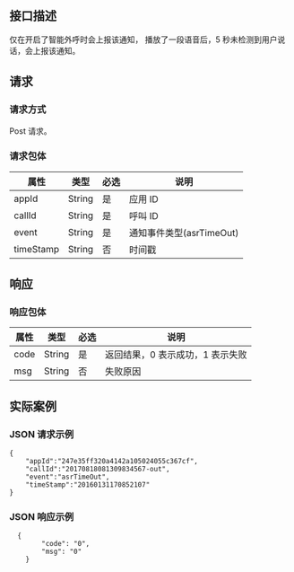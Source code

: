 ## 接口描述
仅在开启了智能外呼时会上报该通知，
播放了一段语音后，5 秒未检测到用户说话，会上报该通知。
## 请求

### 请求方式
Post 请求。


### 请求包体

| 属性|	类型	|必选	|说明|
|-------|-------|-------|------|
| appId		|	String	|是	|应用 ID|
| callId	|		String	|是	|呼叫 ID|
| event		|	String	|	是|	通知事件类型(asrTimeOut)|
| timeStamp		|String	|	否|	时间戳|


## 响应

### 响应包体

| 属性|	类型	|必选	|说明|
|----|-----|----|-----|
| code	|String|	是	|返回结果，0 表示成功，1 表示失败|
| msg	|String	|否|	失败原因|


## 实际案例
### JSON 请求示例
```
{
	"appId":"247e35ff320a4142a105024055c367cf",
	"callId":"20170818081309834567-out",
	"event":"asrTimeOut",
	"timeStamp":"20160131170852107"
}
```

### JSON 响应示例

```
  {
		"code": "0",
		"msg": "0"
	}
```
